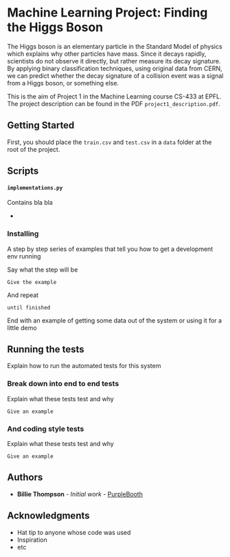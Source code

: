 # Machine Learning Project: Finding the Higgs Boson

The Higgs boson is an elementary particle in the Standard Model of physics which explains why other particles have mass. Since it decays rapidly, scientists do not observe it directly, but rather measure its decay signature. By applying binary classification techniques, using original data from CERN, we can predict whether the decay signature of a collision event was a signal from a Higgs boson, or something else.  

This is the aim of Project 1 in the Machine Learning course CS-433 at EPFL. The project description can be found in the PDF `project1_description.pdf`. 

## Getting Started

First, you should place the `train.csv` and `test.csv` in a `data` folder at the root of the project. 

## Scripts

#### `implementations.py` 

Contains bla bla

* 

### Installing

A step by step series of examples that tell you how to get a development env running

Say what the step will be

```
Give the example
```

And repeat

```
until finished
```

End with an example of getting some data out of the system or using it for a little demo

## Running the tests

Explain how to run the automated tests for this system

### Break down into end to end tests

Explain what these tests test and why

```
Give an example
```

### And coding style tests

Explain what these tests test and why

```
Give an example
```

## Authors

* **Billie Thompson** - *Initial work* - [PurpleBooth](https://github.com/PurpleBooth)

## Acknowledgments

* Hat tip to anyone whose code was used
* Inspiration
* etc
